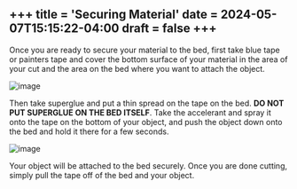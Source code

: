+++
title = 'Securing Material'
date = 2024-05-07T15:15:22-04:00
draft = false
+++
---
Once you are ready to secure your material to the bed, first take blue tape or painters tape and cover the bottom surface of your material in the area of your cut and the area on the bed where you want to attach the object. 

![image](/images/1.png)

Then take superglue and put a thin spread on the tape on the bed. **DO NOT PUT SUPERGLUE ON THE BED ITSELF**. Take the accelerant and spray it onto the tape on the bottom of your object, and push the object down onto the bed and hold it there for a few seconds. 

![image](/images/1.png)

Your object will be attached to the bed securely. Once you are done cutting, simply pull the tape off of the bed and your object.